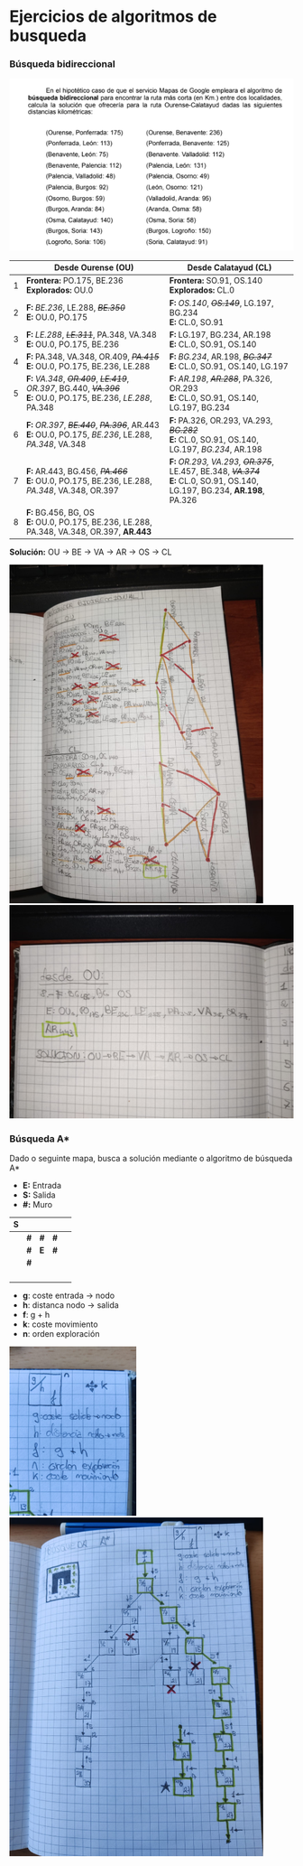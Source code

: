 # Ejercicios de algoritmos de busqueda

### Búsqueda bidireccional

![1710169898368](image/README/1710169898368.png)

|   | Desde Ourense (OU)                                                                                                                                         | Desde Calatayud (CL)                                                                                                                                          |
| - | ---------------------------------------------------------------------------------------------------------------------------------------------------------- | ------------------------------------------------------------------------------------------------------------------------------------------------------------- |
| 1 | **Frontera:** PO.175, BE.236<br />**Explorados:** OU.0                                                                                        | **Frontera:** SO.91, OS.140<br /> **Explorados:** CL.0                                                                                          |
| 2 | **F:** *BE.236*, LE.288, *~~BE.350~~*<br />**E:** OU.0, PO.175                                                                          | **F:** *OS.140*, *~~OS.149~~*, LG.197, BG.234<br />**E:** CL.0, SO.91                                                                        |
| 3 | **F:** *LE.288*, *~~LE.311~~*, PA.348, VA.348<br />**E:** OU.0, PO.175, BE.236                                                            | **F:** LG.197, BG.234, AR.198<br />**E:** CL.0, SO.91, OS.140                                                                                     |
| 4 | **F:** PA.348, VA.348, OR.409, *~~PA.415~~*<br />**E:** OU.0, PO.175, BE.236, LE.288                                                       | **F:** *BG.234*, AR.198, *~~BG.347~~*<br />**E:** CL.0, SO.91, OS.140, LG.197                                                                |
| 5 | **F:** *VA.348*, *~~OR.409~~*, *~~LE.419~~*, *OR.397*, BG.440, *~~VA.396~~*<br />**E:** OU.0, PO.175, BE.236, *LE.288*, PA.348 | **F:** *AR.198*, *~~AR.288~~*, PA.326, OR.293<br />**E:** CL.0, SO.91, OS.140, LG.197, BG.234                                                |
| 6 | **F:** *OR.397*, ~~*BE.440*~~, *~~PA.396~~*, AR.443<br />**E:** OU.0, PO.175, *BE.236*, LE.288, *PA.348*, VA.348                  | **F:** PA.326, OR.293, VA.293, *~~BG.282~~*<br />**E:** CL.0, SO.91, OS.140, LG.197, *BG.234*, AR.198                                        |
| 7 | **F:** AR.443, BG.456, *~~PA.466~~*<br />**E:** OU.0, PO.175, BE.236, LE.288, *PA.348*, VA.348, OR.397                                    | **F:** *OR.293, VA.293, ~~OR.375~~*, LE.457, BE.348, *~~VA.374~~*<br />**E:** CL.0, SO.91, OS.140, LG.197, BG.234, **AR.198**, PA.326 |
| 8 | **F:** BG.456, BG, OS<br />**E:** OU.0, PO.175, BE.236, LE.288, PA.348, VA.348, OR.397, **AR.443**                                      |                                                                                                                                                               |

**Solución:** OU → BE → VA → AR → OS → CL

<img src='image/README/1710179095465.png' style='height:600px'>
<img src='image/README/1710179175048.png' style='width:600px'>

### Búsqueda A*

Dado o seguinte mapa, busca a solución mediante o algoritmo de búsqueda A*

* **E:** Entrada
* **S:** Salida
* **#:** Muro

| S      | &nbsp;      | &nbsp;      | &nbsp;      | &nbsp; |
| ------ | ----------- | ----------- | ----------- | ------ |
|        | **#** | **#** | **#** |        |
|        | **#** | **E** | **#** |        |
|        | **#** |             |             |        |
| &nbsp; |             |             |             |        |

* **g**: coste entrada → nodo
* **h**: distanca nodo → salida
* **f**: g + h
* **k**: coste movimiento
* **n**: orden exploración

<img src='image/README/1710235987731.png' style='height:300px'>



<img src='image/README/1710235222306.png' style='height:600px'>
